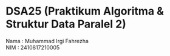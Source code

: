 # DSA25 (Praktikum Algoritma & Struktur Data Paralel 2) <br>

Nama   : Muhammad Irgi Fahrezha <br>
NIM    : 2410817210005
